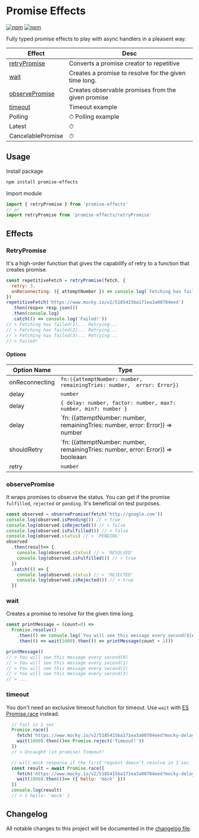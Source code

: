Promise Effects
=================================

[![npm](https://img.shields.io/npm/v/promise-effects)](https://www.npmjs.com/package/promise-effects)
[![npm](https://img.shields.io/npm/l/promise-effects)]()

Fully typed promise effects to play with async handlers in a pleasent way.

| Effect                            | Desc                                                  |
|-----------------------------------|-------------------------------------------------------|
| [retryPromise](#retryPromise)     | Converts a promise creator to repetitive              |
| [wait](#wait)                     | Creates a promise to resolve for the given time long. |
| [observePromise](#observePromise) | Creates observable promises from the given promise    |
| [timeout](#timeout)               | Timeout example                                       |
| Polling                           | ⏱ Polling example                                     |
| Latest                            | ⏱                                                     |
| CancelablePromise<T>              | ⏱                                                     |

## Usage

Install package
```sh
npm install promise-effects
```

Import module
```js
import { retryPromise } from 'promise-effects'
// or
import retryPromise from 'promise-effects/retryPromise'
```

## Effects

### **RetryPromise**

It's a high-order function that gives the capabilify of retry to a function that creates promise.

```js
const repetitiveFetch = retryPromise(fetch, {
  retry: 3,
  onReconnecting: ({ attemptNumber }) => console.log(`Fetching has failed(${attemptNumber})... Retrying...`),
})
repetitiveFetch('https://www.mocky.io/v2/5185415ba171ea3a00704eed')
  .then(resp=> resp.json())
  .then(console.log)
  .catch(() => console.log('Failed!'))
// > Fetching has failed(1)... Retrying...
// > Fetching has failed(2)... Retrying...
// > Fetching has failed(3)... Retrying...
// > Failed!
```

#### Options

| Option Name    | Type                                                                                        |
|----------------|---------------------------------------------------------------------------------------------|
| onReconnecting | `fn:({attemptNumber: number,  remainingTries: number,  error: Error})`                      |
| delay          | `number`                                                                                    |
| delay          | `{ delay: number, factor: number, max?: number, min?: number }`                             |
| delay          | `fn: ({attemptNumber: number,  remainingTries: number,  error: Error}) => number | Promise` |
| shouldRetry    | `fn: ({attemptNumber: number,  remainingTries: number,  error: Error}) => booleaan |Promise<boolean>`         |
| retry          | `number`                                                                                    |



### **observePromise**

It wraps promises to observe the status. You can get if the promise `fulfilled`, `rejected` or `pending`. It's beneficial on test purposes. 

```js
const observed = observePromise(fetch('http://google.com'))
console.log(observed.isPending()) // > true
console.log(observed.isRejected()) // > false
console.log(observed.isFulfilled()) // > false
console.log(observed.status) // > 'PENDING'
observed
  .then(result=> {
    console.log(observed.status) // > 'RESOLVED'
    console.log(observed.isFulfilled()) // > true
  })
  .catch(() => {
    console.log(observed.status) // > 'REJECTED'
    console.log(observed.isRejected()) // > true
  })
```

### **wait**

Creates a promise to resolve for the given time long.

```js
const printMessage = (count=0) =>
  Promise.resolve()
    .then(() => console.log(`You will see this message every second(${count})`))
    .then(() => wait(1000).then(() => printMessage(count + 1)))

printMessage()
// > You will see this message every second(0)
// > You will see this message every second(1)
// > You will see this message every second(2)
// > You will see this message every second(3)
// > ...
```


### **timeout**

You don't need an exclusive timeout function for timeout. Use `wait` with [ES Promise.race](https://developer.mozilla.org/en-US/docs/Web/JavaScript/Reference/Global_Objects/Promise/race) instead.


```js
  // fail in 1 sec
  Promise.race([
    fetch('https://www.mocky.io/v2/5185415ba171ea3a00704eed?mocky-delay=1200ms').then(res=> resp.json()),
    wait(1000).then(()=> Promise.reject('Timeout!'))
  ])
  // > Uncaught (in promise) Timeout!
```

```js
  // will mock response if the first request doesn't resolve in 1 sec
  const result = await Promise.race([
    fetch('https://www.mocky.io/v2/5185415ba171ea3a00704eed?mocky-delay=1200ms').then(res=> resp.json()),
    wait(1000).then(()=> ({ hello: 'mock' }))
  ])
  console.log(result)
  // > { hello: 'mock' }
```

## Changelog

All notable changes to this project will be documented in the [changelog file](https://github.com/mkg0/promise-effects/blob/master/CHANGELOG.md).
